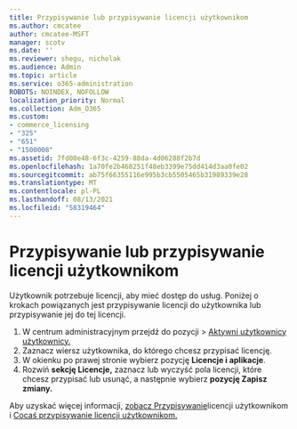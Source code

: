 ```yaml
---
title: Przypisywanie lub przypisywanie licencji użytkownikom
ms.author: cmcatee
author: cmcatee-MSFT
manager: scotv
ms.date: ''
ms.reviewer: shegu, nicholak
ms.audience: Admin
ms.topic: article
ms.service: o365-administration
ROBOTS: NOINDEX, NOFOLLOW
localization_priority: Normal
ms.collection: Adm_O365
ms.custom:
- commerce_licensing
- "325"
- "651"
- "1500008"
ms.assetid: 7fd08e48-6f3c-4259-88da-4d06288f2b7d
ms.openlocfilehash: 1a70fe2b468251f48eb3399e75dd414d3aa0fe02
ms.sourcegitcommit: ab75f66355116e995b3cb5505465b31989339e28
ms.translationtype: MT
ms.contentlocale: pl-PL
ms.lasthandoff: 08/13/2021
ms.locfileid: "58319464"
---
```

# <a name="assign-or-unassign-licenses-to-users"></a>Przypisywanie lub przypisywanie licencji użytkownikom

Użytkownik potrzebuje licencji, aby mieć dostęp do usług. Poniżej o krokach powiązanych jest przypisywanie licencji do użytkownika lub przypisywanie jej do tej licencji.
  
1. W centrum administracyjnym  przejdź do pozycji \> [Aktywni użytkownicy użytkownicy.](https://go.microsoft.com/fwlink/p/?linkid=834822)
2. Zaznacz wiersz użytkownika, do którego chcesz przypisać licencję.
3. W okienku po prawej stronie wybierz pozycję **Licencje i aplikacje**.
4. Rozwiń **sekcję Licencje,** zaznacz lub wyczyść pola licencji, które chcesz przypisać lub usunąć, a następnie wybierz **pozycję Zapisz zmiany.**

Aby uzyskać więcej informacji, [zobacz Przypisywanie](https://docs.microsoft.com/microsoft-365/admin/manage/assign-licenses-to-users)licencji użytkownikom i [Cocaś przypisywanie licencji użytkownikom.](https://docs.microsoft.com/microsoft-365/admin/manage/remove-licenses-from-users)